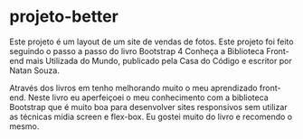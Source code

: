 # projeto-better
 Este projeto é um layout de um site de vendas de fotos.
 Este projeto foi feito seguindo o passo a passo do livro Bootstrap 4 Conheça a Biblioteca Front-end mais Utilizada do Mundo, publicado pela Casa do Código e escritor por Natan Souza.

 Através dos livros em tenho melhorando muito o meu aprendizado front-end. Neste livro eu aperfeiçoei o meu conhecimento com a biblioteca Bootstrap que é muito boa para desenvolver sites responsivos sem utilizar as técnicas mídia screen e flex-box. Eu gostei muito do livro e recomendo o mesmo.
